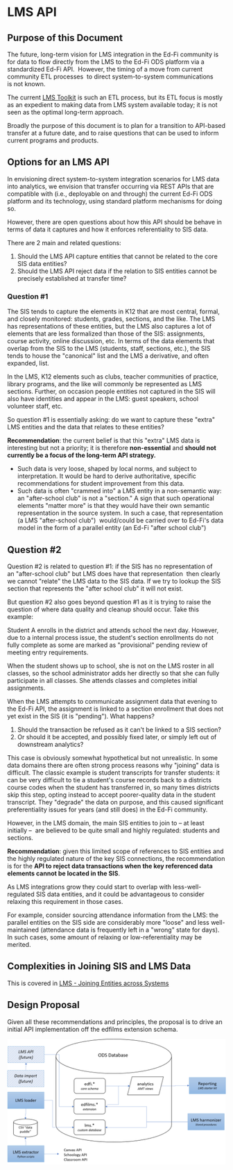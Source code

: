 # LMS API

## Purpose of this Document   

The future, long-term vision for LMS integration in the Ed-Fi community is for
data to flow directly from the LMS to the Ed-Fi ODS platform via a standardized
Ed-Fi API.  However, the timing of a move from current community ETL
processes  to direct system-to-system communications is not known. 

The current [LMS Toolkit](/display/OTD/LMS+Toolkit) is such an ETL process, but
its ETL focus is mostly as an expedient to making data from LMS system available
today; it is not seen as the optimal long-term approach.

Broadly the purpose of this document is to plan for a transition to API-based
transfer at a future date, and to raise questions that can be used to inform
current programs and products.

## Options for an LMS API

In envisioning direct system-to-system integration scenarios for LMS data into
analytics, we envision that transfer occurring via REST APIs that are compatible
with (i.e., deployable on and through) the current Ed-Fi ODS platform and its
technology, using standard platform mechanisms for doing so.

However, there are open questions about how this API should be behave in terms
of data it captures and how it enforces referentiality to SIS data.

There are 2 main and related questions:

1.  Should the LMS API capture entities that cannot be related to the core SIS
    data entities?
2.  Should the LMS API reject data if the relation to SIS entities cannot be
    precisely established at transfer time?

### Question #1

The SIS tends to capture the elements in K12 that are most central, formal, and
closely monitored: students, grades, sections, and the like. The LMS has
representations of these entities, but the LMS also captures a lot of elements
that are less formalized than those of the SIS: assignments, course activity,
online discussion, etc. In terms of the data elements that overlap from the SIS
to the LMS (students, staff, sections, etc.), the SIS tends to house the
"canonical" list and the LMS a derivative, and often expanded, list.

In the LMS, K12 elements such as clubs, teacher communities of practice, library
programs, and the like will commonly be represented as LMS sections. Further, on
occasion people entities not captured in the SIS will also have identities and
appear in the LMS: guest speakers, school volunteer staff, etc.

So question #1 is essentially asking: do we want to capture these "extra" LMS
entities and the data that relates to these entities?

**Recommendation**: the current belief is that this "extra" LMS data is
interesting but not a priority; it is therefore **non-essential** and **should
not currently be a focus of the long-term API strategy.**

* Such data is very loose, shaped by local norms, and subject to interpretation.
  It would be hard to derive authoritative, specific recommendations for student
  improvement from this data.
* Such data is often "crammed into" a LMS entity in a non-semantic way: an
  "after-school club" is not a "section." A sign that such operational elements
  "matter more" is that they would have their own semantic representation in the
  source system. In such a case, that representation (a LMS "after-school
  club")  would/could be carried over to Ed-Fi's data model in the form of a
  parallel entity (an Ed-Fi "after school club")

## Question #2

Question #2 is related to question #1: if the SIS has no representation of
an "after-school club" but LMS does have that representation  then clearly we
cannot "relate" the LMS data to the SIS data. If we try to lookup the SIS
section that represents the "after school club" it will not exist.

But question #2 also goes beyond question #1 as it is trying to raise the
question of where data quality and cleanup should occur. Take this example:

Student A enrolls in the district and attends school the next day. However, due
to a internal process issue, the student's section enrollments do not fully
complete as some are marked as "provisional" pending review of meeting entry
requirements.

When the student shows up to school, she is not on the LMS roster in all
classes, so the school administrator adds her directly so that she can fully
participate in all classes. She attends classes and completes initial
assignments.

When the LMS attempts to communicate assignment data that evening to the Ed-Fi
API, the assignment is linked to a section enrollment that does not yet exist in
the SIS (it is "pending"). What happens?

1. Should the transaction be refused as it can't be linked to a SIS section?
2. Or should it be accepted, and possibly fixed later, or simply left out of
   downstream analytics?

This case is obviously somewhat hypothetical but not unrealistic. In some data
domains there are often strong process reasons why "joining" data is difficult.
The classic example is student transcripts for transfer students: it can be very
difficult to tie a student's course records back to a districts course codes
when the student has transferred in, so many times districts skip this step,
opting instead to accept poorer-quality data in the student transcript. They
"degrade" the data on purpose, and this caused significant preferentiality
issues for years (and still does) in the Ed-Fi community.

However, in the LMS domain, the main SIS entities to join to – at least
initially –  are believed to be quite small and highly regulated: students and
sections.

**Recommendation**: given this limited scope of references to SIS entities and
the highly regulated nature of the key SIS connections, the recommendation is
for the **API to reject data transactions when the key referenced data elements
cannot be located in the SIS**.

As LMS integrations grow they could start to overlap with less-well-regulated
SIS data entities, and it could be advantageous to consider relaxing this
requirement in those cases.

For example, consider sourcing attendance information from the LMS: the parallel
entities on the SIS side are considerably more "loose" and less well-maintained
(attendance data is frequently left in a "wrong" state for days). In such cases,
some amount of relaxing or low-referentiality may be merited.

## Complexities in Joining SIS and LMS Data

This is covered in [LMS - Joining Entities across
Systems](./JOINING-ACROSS-ENTITIES.md)

## Design Proposal

Given all these recommendations and principles, the proposal is to drive an
initial API implementation off the edfilms extension schema.

![component diagram](./images/lms-api-components.png)
